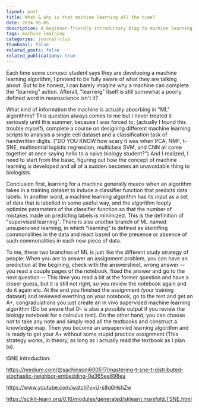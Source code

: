 ```yaml
---
layout: post
title: What & why is that machine learning all the time?
date: 2024-06-05
description: A beginner-friendly introductory blog to machine learning.
tags: machine learning
categories: journal-club
thumbnail: false
related_posts: false
related_publications: true
---
```


Each time some compsci student says they are developing a machine learning algorithm, I pretend to be fully aware of what they are talking about. But to be honest, I can barely imagine why a machine can complete the "learning" action. Afterall, "learning" itself is still somewhat a poorly defined word in neuroscience isn't it?

What kind of information the machine is actually abosrbing in "ML" algorithms? This question always comes to me but I never treated it seriously until this summer, because I was forced to, (actually I found this trouble myself), complete a course on designing different machine learning scripts to analysis a single cell dataset and a classification task of handwritten digits. ("DO YOU KNOW how scary it was when PCA, NMF, t-SNE, multinomial logistic regression, multiclass SVM, and CNN all come together at once saying hello to a naive biology student?") And I realized, I need to start from the basic, figuring out how the concept of machine learning is developed and all of a sudden becomes an unavoidable thing to biologists.

Conclusion first, learning for a machine generally means when an algorithm takes in a training dataset to induce a classifier function that predicts data labels. In another word, a machine learning algorithm has its input as a set of data that is labelled in some useful way, and the algorithm looply optimize parameters of the classifier function so that the number of mistakes made on predicting labels is minimized. This is the definition of "supervised learning". There is also another branch of ML named unsupervised learning, in which "learning" is defined as identifing commonalities in the data and react based on the presence or absence of such commonalities in each new piece of data. 

To me, these two branches of ML is just like the different study strategy of people: When you are to answer an assignment problem, you can have an prediction at the begining, check with the answersheet, wrong answer -- you read a couple pages of the notebook, fixed the answer and go to the next question -- This time you read a bit at the former question and have a closer guess, but it is still not right, so you review the notebook again and do it again etc. At the end you finished the assignment (your training dataset) and reviewed everthing on your notebook, go to the test and get an A+, congradulations you just create an in vivo supervised machine learning algorithm (Do be aware that D- is also a possible output if you review the biology notebook for a calculus test). On the other hand, you can choose not to take any note and simply read all the textbooks and construct a knowledge map. Then you become an unsupervied learning algorithm and is ready to get your A+ without some stupid practice assignment (This strategy works, in theory, as long as I actually read the textbook as I plan to).

tSNE introduction:

https://medium.com/@sachinsoni600517/mastering-t-sne-t-distributed-stochastic-neighbor-embedding-0e365ee898ea

https://www.youtube.com/watch?v=U-s8q6HshZw

https://scikit-learn.org/0.16/modules/generated/sklearn.manifold.TSNE.html




<!-- 
<div class="row mt-3">
    <div class="col-sm mt-3 mt-md-0">
        {% include figure.liquid loading="eager" path="assets/img/Worm Tracker 2.0. Yemini et al..jpg" class="img-fluid rounded z-depth-1" %}
    </div>
</div>
<div class="caption">
    Yemini et al. Worm Tracker 2.0 (WT2) from Schafer Lab.
</div> -->
